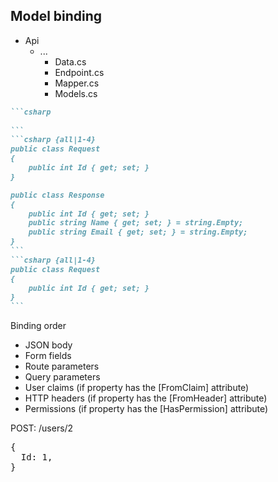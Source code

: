 <h2>Model binding</h2>

<div class="endpoint-structure mt-4">
  <ul class="files">
    <li class="view-transition-files">
      <span><ProjectIcon />Api</span>
      <ul>
        <li>
          <span><FolderIcon />...</span>
            <ul>
              <li data-id="data"><span><CsharpIcon />Data.cs</span></li>
              <li data-id="endpoint"><span><CsharpIcon />Endpoint.cs</span></li>
              <li data-id="mapper"><span><CsharpIcon />Mapper.cs</span></li>
              <li data-id="models" v-mark.circle="{ at: 1, color: 'orange', iterations: 1, animationDuration: 350 }"><span><CsharpIcon />Models.cs</span></li>
            </ul>
        </li>
      </ul>
    </li>
  </ul>

<div class="view-transition-models">

````md magic-move { at: 1, maxHeight: '450px' }
```csharp
‎
```
```csharp {all|1-4}
public class Request
{
    public int Id { get; set; }
}

public class Response
{
    public int Id { get; set; }
    public string Name { get; set; } = string.Empty;
    public string Email { get; set; } = string.Empty;
}
```
```csharp {all|1-4}
public class Request
{
    public int Id { get; set; }
}
```
````
</div>

<div class="fixed left-[283px] top-[170px]">
  <div v-click="4" class="mt-8 ml-2">
    <p>Binding order</p>
    <ul class="text-xs font-light">
      <li>JSON body</li>
      <li>Form fields</li>
      <li>Route parameters</li>
      <li>Query parameters</li>
      <li>User claims <span class="font-thin">(if property has the <span class="font-light">[FromClaim]</span> attribute)</span></li>
      <li>HTTP headers <span class="font-thin">(if property has the <span class="font-light">[FromHeader]</span> attribute)</span></li>
      <li>Permissions <span class="font-thin">(if property has the <span class="font-light">[HasPermission]</span> attribute)</span></li>
    </ul>
  </div>
  </div>


  <v-drag pos="694,182,113,_">
    <div v-click="5" class="floating-label font-serif text-left" data-id="request-dto">
      <p class="text-pink-500">POST: /users/2</p>
    </div>
  </v-drag>

  <v-drag pos="696,225,112,_">
    <div v-click="5" class="floating-label text-left" data-id="request-dto">
      <pre class="leading-4 text-xs">
<span class="text-yellow-500">{</span>
<span v-mark.blue.strike="6" class="text-sky-500">  Id: 1,</span>
<span class="text-yellow-500">}</span>
      </pre>
    </div>
  </v-drag>

  <FancyArrow v-click="6" x1="690" y1="220" x2="420" y2="310" color="pink" arc="-0.05" head-size="15" width="1" class="z-100" />
</div>

<!--
This is now a good time to talk about model binding.

[click]

Focusing on our `Models.cs` file, this will typically contain both our `Request` and `Response` objects.

[click]

We'll focus on the `Request` object in particular, as the `Response` is just a stock-standard DTO &mdash; we're just newing that up and returning it in our handler.

[click]

So, our endpoint is going to be supplied with a fully populated request DTO, with the property values having been automatically bound from the incoming request.

The exact order of sources that populate these properties are as can be seen here.

[click]

As a request moves through the list of binding sources, we essentially take the value from the last in the list that matches &mdash; with a slight catch for the last three in that they need explicit attributes on the property before we can bind from that source.

[click]

As a simple example, given a POST request to `users/2`, with a body that specifies a _different_ `Id`, [click] we'll use the value from the route parameter instead of that from the JSON body.
-->
